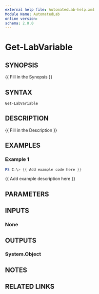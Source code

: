```yaml
---
external help file: AutomatedLab-help.xml
Module Name: AutomatedLab
online version:
schema: 2.0.0
---
```


# Get-LabVariable

## SYNOPSIS
{{ Fill in the Synopsis }}

## SYNTAX

```
Get-LabVariable
```

## DESCRIPTION
{{ Fill in the Description }}

## EXAMPLES

### Example 1
```powershell
PS C:\> {{ Add example code here }}
```

{{ Add example description here }}

## PARAMETERS

## INPUTS

### None

## OUTPUTS

### System.Object
## NOTES

## RELATED LINKS
